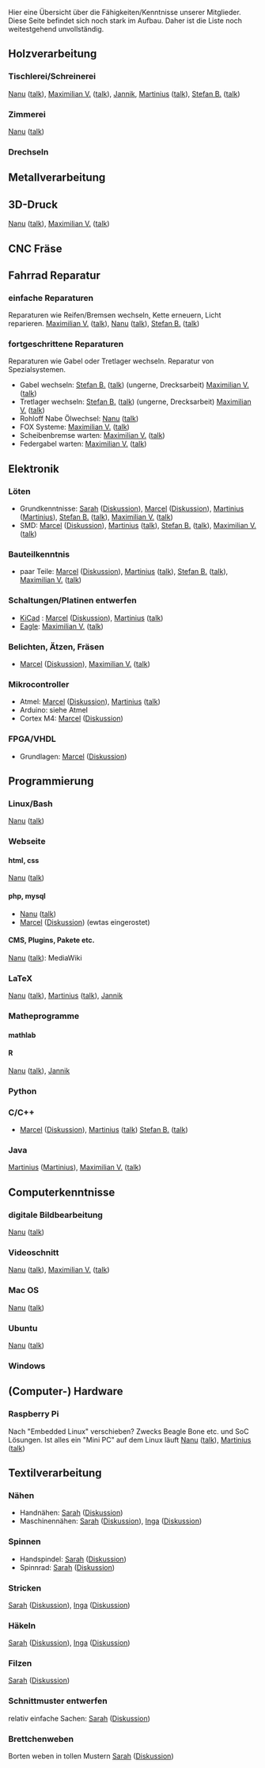 Hier eine Übersicht über die Fähigkeiten/Kenntnisse unserer Mitglieder.
Diese Seite befindet sich noch stark im Aufbau. Daher ist die Liste noch
weitestgehend unvollständig.

## Holzverarbeitung

### Tischlerei/Schreinerei

[Nanu](User:Nanu "wikilink") ([talk](User_talk:Nanu "wikilink")),
[Maximilian V.](User:Maximilian_Voigt "wikilink")
([talk](User_talk:Maximilian_Voigt "wikilink")),
[Jannik](User:JSCHILLING "wikilink"),
[Martinius](User:Martinius "wikilink")
([talk](User_talk:Martinius "wikilink")), [Stefan
B.](User:Stefan_B. "wikilink") ([talk](User_talk:Stefan_B. "wikilink"))

### Zimmerei

[Nanu](User:Nanu "wikilink") ([talk](User_talk:Nanu "wikilink"))

### Drechseln

## Metallverarbeitung

## 3D-Druck

[Nanu](User:Nanu "wikilink") ([talk](User_talk:Nanu "wikilink")),
[Maximilian V.](User:Maximilian_Voigt "wikilink")
([talk](User_talk:Maximilian_Voigt "wikilink"))

## CNC Fräse

## Fahrrad Reparatur

### einfache Reparaturen

Reparaturen wie Reifen/Bremsen wechseln, Kette erneuern, Licht
reparieren. [Maximilian V.](User:Maximilian_Voigt "wikilink")
([talk](User_talk:Maximilian_Voigt "wikilink")),
[Nanu](User:Nanu "wikilink") ([talk](User_talk:Nanu "wikilink")),
[Stefan B.](User:Stefan_B. "wikilink")
([talk](User_talk:Stefan_B. "wikilink"))

### fortgeschrittene Reparaturen

Reparaturen wie Gabel oder Tretlager wechseln. Reparatur von
Spezialsystemen.

  - Gabel wechseln: [Stefan B.](User:Stefan_B. "wikilink")
    ([talk](User_talk:Stefan_B. "wikilink")) (ungerne, Drecksarbeit)
    [Maximilian V.](User:Maximilian_Voigt "wikilink")
    ([talk](User_talk:Maximilian_Voigt "wikilink"))
  - Tretlager wechseln: [Stefan B.](User:Stefan_B. "wikilink")
    ([talk](User_talk:Stefan_B. "wikilink")) (ungerne, Drecksarbeit)
    [Maximilian V.](User:Maximilian_Voigt "wikilink")
    ([talk](User_talk:Maximilian_Voigt "wikilink"))
  - Rohloff Nabe Ölwechsel: [Nanu](User:Nanu "wikilink")
    ([talk](User_talk:Nanu "wikilink"))
  - FOX Systeme: [Maximilian V.](User:Maximilian_Voigt "wikilink")
    ([talk](User_talk:Maximilian_Voigt "wikilink"))
  - Scheibenbremse warten: [Maximilian
    V.](User:Maximilian_Voigt "wikilink")
    ([talk](User_talk:Maximilian_Voigt "wikilink"))
  - Federgabel warten: [Maximilian V.](User:Maximilian_Voigt "wikilink")
    ([talk](User_talk:Maximilian_Voigt "wikilink"))

## Elektronik

### Löten

  - Grundkenntnisse: [Sarah](Benutzer:Sarah "wikilink")
    ([Diskussion](Benutzer_Diskussion:Sarah "wikilink")),
    [Marcel](Benutzer:Marcel "wikilink")
    ([Diskussion](Benutzer_Diskussion:Marcel "wikilink")),
    [Martinius](User:Martinius "wikilink")
    ([Martinius](User_talk:Martinius "wikilink")), [Stefan
    B.](User:Stefan_B. "wikilink")
    ([talk](User_talk:Stefan_B. "wikilink")), [Maximilian
    V.](User:Maximilian_Voigt "wikilink")
    ([talk](User_talk:Maximilian_Voigt "wikilink"))
  - SMD: [Marcel](Benutzer:Marcel "wikilink")
    ([Diskussion](Benutzer_Diskussion:Marcel "wikilink")),
    [Martinius](User:Martinius "wikilink")
    ([talk](User_talk:Martinius "wikilink")), [Stefan
    B.](User:Stefan_B. "wikilink")
    ([talk](User_talk:Stefan_B. "wikilink")), [Maximilian
    V.](User:Maximilian_Voigt "wikilink")
    ([talk](User_talk:Maximilian_Voigt "wikilink"))

### Bauteilkenntnis

  - paar Teile: [Marcel](Benutzer:Marcel "wikilink")
    ([Diskussion](Benutzer_Diskussion:Marcel "wikilink")),
    [Martinius](User:Martinius "wikilink")
    ([talk](User_talk:Martinius "wikilink")), [Stefan
    B.](User:Stefan_B. "wikilink")
    ([talk](User_talk:Stefan_B. "wikilink")), [Maximilian
    V.](User:Maximilian_Voigt "wikilink")
    ([talk](User_talk:Maximilian_Voigt "wikilink"))

### Schaltungen/Platinen entwerfen

  - [KiCad](http://www.kicad-pcb.org/display/KICAD/KiCad+EDA+Software+Suite)
    : [Marcel](Benutzer:Marcel "wikilink")
    ([Diskussion](Benutzer_Diskussion:Marcel "wikilink")),
    [Martinius](User:Martinius "wikilink")
    ([talk](User_talk:Martinius "wikilink"))
  - [Eagle](http://www.cadsoft.de/): [Maximilian
    V.](User:Maximilian_Voigt "wikilink")
    ([talk](User_talk:Maximilian_Voigt "wikilink"))

### Belichten, Ätzen, Fräsen

  - [Marcel](Benutzer:Marcel "wikilink")
    ([Diskussion](Benutzer_Diskussion:Marcel "wikilink")), [Maximilian
    V.](User:Maximilian_Voigt "wikilink")
    ([talk](User_talk:Maximilian_Voigt "wikilink"))

### Mikrocontroller

  - Atmel: [Marcel](Benutzer:Marcel "wikilink")
    ([Diskussion](Benutzer_Diskussion:Marcel "wikilink")),
    [Martinius](User:Martinius "wikilink")
    ([talk](User_talk:Martinius "wikilink"))
  - Arduino: siehe Atmel
  - Cortex M4: [Marcel](Benutzer:Marcel "wikilink")
    ([Diskussion](Benutzer_Diskussion:Marcel "wikilink"))

### FPGA/VHDL

  - Grundlagen: [Marcel](Benutzer:Marcel "wikilink")
    ([Diskussion](Benutzer_Diskussion:Marcel "wikilink"))

## Programmierung

### Linux/Bash

[Nanu](User:Nanu "wikilink") ([talk](User_talk:Nanu "wikilink"))

### Webseite

#### html, css

[Nanu](User:Nanu "wikilink") ([talk](User_talk:Nanu "wikilink"))

#### php, mysql

  - [Nanu](User:Nanu "wikilink") ([talk](User_talk:Nanu "wikilink"))
  - [Marcel](Benutzer:Marcel "wikilink")
    ([Diskussion](Benutzer_Diskussion:Marcel "wikilink")) (ewtas
    eingerostet)

#### CMS, Plugins, Pakete etc.

[Nanu](User:Nanu "wikilink") ([talk](User_talk:Nanu "wikilink")):
MediaWiki

### LaTeX

[Nanu](User:Nanu "wikilink") ([talk](User_talk:Nanu "wikilink")),
[Martinius](User:Martinius "wikilink")
([talk](User_talk:Martinius "wikilink")),
[Jannik](User:JSCHILLING "wikilink")

### Matheprogramme

#### mathlab

#### R

[Nanu](User:Nanu "wikilink") ([talk](User_talk:Nanu "wikilink")),
[Jannik](User:JSCHILLING "wikilink")

### Python

### C/C++

  - [Marcel](Benutzer:Marcel "wikilink")
    ([Diskussion](Benutzer_Diskussion:Marcel "wikilink")),
    [Martinius](User:Martinius "wikilink")
    ([talk](User_talk:Martinius "wikilink")) [Stefan
    B.](User:Stefan_B. "wikilink")
    ([talk](User_talk:Stefan_B. "wikilink"))

### Java

[Martinius](User:Martinius "wikilink")
([Martinius](User_talk:Martinius "wikilink")), [Maximilian
V.](User:Maximilian_Voigt "wikilink")
([talk](User_talk:Maximilian_Voigt "wikilink"))

## Computerkenntnisse

### digitale Bildbearbeitung

[Nanu](User:Nanu "wikilink") ([talk](User_talk:Nanu "wikilink"))

### Videoschnitt

[Nanu](User:Nanu "wikilink") ([talk](User_talk:Nanu "wikilink")),
[Maximilian V.](User:Maximilian_Voigt "wikilink")
([talk](User_talk:Maximilian_Voigt "wikilink"))

### Mac OS

[Nanu](User:Nanu "wikilink") ([talk](User_talk:Nanu "wikilink"))

### Ubuntu

[Nanu](User:Nanu "wikilink") ([talk](User_talk:Nanu "wikilink"))

### Windows

## (Computer-) Hardware

### Raspberry Pi

Nach "Embedded Linux" verschieben? Zwecks Beagle Bone etc. und SoC
Lösungen. Ist alles ein "Mini PC" auf dem Linux läuft
[Nanu](User:Nanu "wikilink") ([talk](User_talk:Nanu "wikilink")),
[Martinius](User:Martinius "wikilink")
([talk](User_talk:Martinius "wikilink"))

## Textilverarbeitung

### Nähen

  - Handnähen: [Sarah](Benutzer:Sarah "wikilink")
    ([Diskussion](Benutzer_Diskussion:Sarah "wikilink"))
  - Maschinennähen: [Sarah](Benutzer:Sarah "wikilink")
    ([Diskussion](Benutzer_Diskussion:Sarah "wikilink")),
    [Inga](Benutzer:Inga "wikilink")
    ([Diskussion](Benutzer_Diskussion:Inga "wikilink"))

### Spinnen

  - Handspindel: [Sarah](Benutzer:Sarah "wikilink")
    ([Diskussion](Benutzer_Diskussion:Sarah "wikilink"))
  - Spinnrad: [Sarah](Benutzer:Sarah "wikilink")
    ([Diskussion](Benutzer_Diskussion:Sarah "wikilink"))

### Stricken

[Sarah](Benutzer:Sarah "wikilink")
([Diskussion](Benutzer_Diskussion:Sarah "wikilink")),
[Inga](Benutzer:Inga "wikilink")
([Diskussion](Benutzer_Diskussion:Inga "wikilink"))

### Häkeln

[Sarah](Benutzer:Sarah "wikilink")
([Diskussion](Benutzer_Diskussion:Sarah "wikilink")),
[Inga](Benutzer:Inga "wikilink")
([Diskussion](Benutzer_Diskussion:Inga "wikilink"))

### Filzen

[Sarah](Benutzer:Sarah "wikilink")
([Diskussion](Benutzer_Diskussion:Sarah "wikilink"))

### Schnittmuster entwerfen

relativ einfache Sachen: [Sarah](Benutzer:Sarah "wikilink")
([Diskussion](Benutzer_Diskussion:Sarah "wikilink"))

### Brettchenweben

Borten weben in tollen Mustern [Sarah](Benutzer:Sarah "wikilink")
([Diskussion](Benutzer_Diskussion:Sarah "wikilink"))